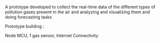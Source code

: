 A prototype developed to collect the real-time data of the different types of pollution gases present in the air and analyzing and visualizing them and doing forecasting tasks


Prototype building :

Node MCU, 1 gas sensor, Internet Connectivity

